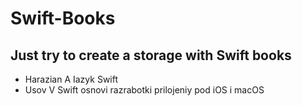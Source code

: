 # Swift-Books
## Just try to create a storage with Swift books
* Harazian A Iazyk Swift
* Usov V Swift osnovi razrabotki prilojeniy pod iOS i macOS
